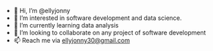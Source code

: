 - 👋 Hi, I’m @ellyjonny
- 👀 I’m interested in software development and data science.
- 🌱 I’m currently learning data analysis
- 💞️ I’m looking to collaborate on any project of software development
- 📫 Reach me via ellyjonny30@gmail.com 

<!---
ellyjonny/ellyjonny is a ✨ special ✨ repository because its `README.md` (this file) appears on your GitHub profile.
You can click the Preview link to take a look at your changes.
--->
